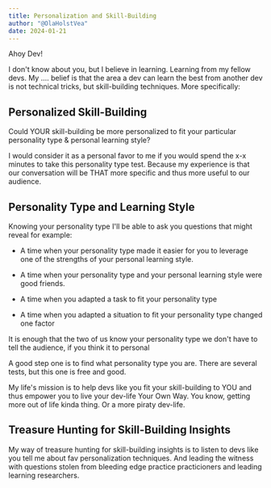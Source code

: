 ```yaml
---
title: Personalization and Skill-Building
author: "@OlaHolstVea"
date: 2024-01-21
---
```



Ahoy Dev!

I don't know about you, but I believe in learning. Learning from my fellow devs. My .... belief is that the area a dev can learn the best from another dev is not technical tricks, but skill-building techniques. More specifically:


## Personalized Skill-Building

Could YOUR skill-building be more personalized to fit your particular personality type & personal learning style?

I would consider it as a personal favor to me if you would spend the x-x minutes to take this personality type test. Because my experience is that our conversation will be THAT more specific and thus more useful to our audience.


## Personality Type and Learning Style

Knowing your personality type I'll be able to ask you questions that might reveal for example:

- A time when your personality type made it easier for you to leverage one of the strengths of your personal learning style.

- A time when your personality type and your personal learning style were good friends.

- A time when you adapted a task to fit your personality type

- A time when you adapted a situation to fit your personality type
changed one factor




It is enough that the two of us know your personality type we don't have to tell the audience, if you think it to personal


A good step one is to find what personality type you are. There are several tests, but this one is free and good.



My life's mission is to help devs like you fit your skill-building to YOU and thus empower you to live your dev-life Your Own Way. You know, getting more out of life kinda thing. Or a more piraty dev-life.




## Treasure Hunting for Skill-Building Insights

My way of treasure hunting for skill-building insights is to listen to devs like you tell me about fav personalization techniques. And leading the witness with questions stolen from bleeding edge practice practicioners and leading learning researchers.

